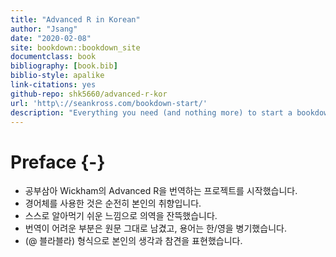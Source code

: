 ```yaml
--- 
title: "Advanced R in Korean"
author: "Jsang"
date: "2020-02-08"
site: bookdown::bookdown_site
documentclass: book
bibliography: [book.bib]
biblio-style: apalike
link-citations: yes
github-repo: shk5660/advanced-r-kor
url: 'http\://seankross.com/bookdown-start/'
description: "Everything you need (and nothing more) to start a bookdown book."
---
```


# Preface {-}

* 공부삼아 Wickham의 Advanced R을 번역하는 프로젝트를 시작했습니다.
* 경어체를 사용한 것은 순전히 본인의 취향입니다.
* 스스로 알아먹기 쉬운 느낌으로 의역을 잔뜩했습니다.
* 번역이 어려운 부분은 원문 그대로 남겼고, 용어는 한/영을 병기했습니다.
* (@ 블라블라) 형식으로 본인의 생각과 참견을 표현했습니다.
